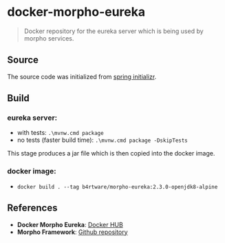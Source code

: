 # docker-morpho-eureka

> Docker repository for the eureka server which is being used by morpho services.

## Source

The source code was initialized from [spring initializr](https://start.spring.io/).

## Build
### eureka server:
- with tests: `.\mvnw.cmd package`
- no tests (faster build time): `.\mvnw.cmd package -DskipTests`

This stage produces a jar file which is then copied into the docker image.

### docker image:
- `docker build . --tag b4rtware/morpho-eureka:2.3.0-openjdk8-alpine`

## References
- **Docker Morpho Eureka**: [Docker HUB](https://hub.docker.com/repository/docker/b4rtware/morpho-eureka) 
- **Morpho Framework**: [Github repository](https://github.com/B4rtware/morpho)